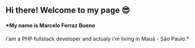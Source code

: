 ## Hi there! Welcome to my page 😎

#### *My name is Marcelo Ferraz Bueno 
i'am a PHP fullstack developer and actualy i'm living in Mauá - São Paulo.*
<!--
**marcelobueno/marcelobueno** is a ✨ _special_ ✨ repository because its `README.md` (this file) appears on your GitHub profile.

Here are some ideas to get you started:

- 🔭 I’m currently working on ...
- 🌱 I’m currently learning ...
- 👯 I’m looking to collaborate on ...
- 🤔 I’m looking for help with ...
- 💬 Ask me about ...
- 📫 How to reach me: ...
- 😄 Pronouns: ...
- ⚡ Fun fact: ...
-->
